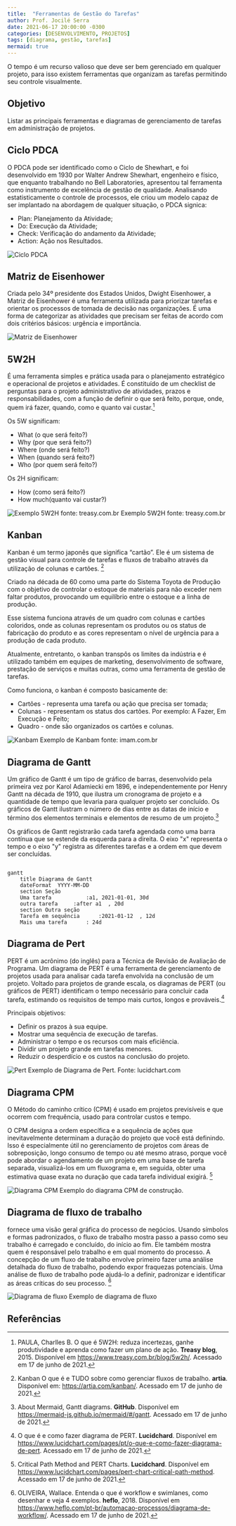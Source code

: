 ```yaml
---
title:  "Ferramentas de Gestão do Tarefas"
author: Prof. Jocilé Serra
date: 2021-06-17 20:00:00 -0300
categories: [DESENVOLVIMENTO, PROJETOS]
tags: [diagrama, gestão, tarefas]
mermaid: true
---
```

O tempo é um recurso valioso que deve ser bem gerenciado em qualquer projeto, para isso existem ferramentas que organizam as tarefas permitindo seu controle visualmente.

## Objetivo
Listar as principais ferramentas e diagramas de gerenciamento de tarefas em administração de projetos.

## Ciclo PDCA
O PDCA pode ser identificado como o Ciclo de Shewhart, e foi desenvolvido em 1930 por Walter Andrew Shewhart, engenheiro e físico, que enquanto trabalhando no Bell Laboratories, apresentou tal ferramenta como instrumento de excelência de gestão de qualidade. Analisando estatisticamente o controle de processos, ele criou um modelo capaz de ser implantado na abordagem de qualquer situação, o PDCA signica:

- Plan: Planejamento da Atividade;
- Do: Execução da Atividade;
- Check: Verificação do andamento da Atividade;
- Action: Ação nos Resultados. 

![Ciclo PDCA](https://lh5.googleusercontent.com/VoW4cv-wqmg5256TEjXahV3pEzduPEDimlY9pudpQpTm1w9izPEHRrejv5bgcbgE7dX-N6lgF0tzjJLnTVJgT2k5a0ktzivd0ouQWUvztM1VckTF=w1280)

## Matriz de Eisenhower
Criada pelo 34º presidente dos Estados Unidos, Dwight Eisenhower, a Matriz de Eisenhower é uma ferramenta utilizada para priorizar tarefas e orientar os processos de tomada de decisão nas organizações. É uma  forma de categorizar as atividades que precisam ser feitas de acordo com dois critérios básicos: urgência e importância.

![Matriz de Eisenhower](https://lh4.googleusercontent.com/vB0xZq6FgwnfRsmZr4QEpZ9Rbfpv-mJkNjIjrMlfiid_hiBWoqJs0Jh7DCRocDrtJc5oCjOoBLI3fskUQPiHrIk6mSffme8c8A7f9cq8Pc5i5zPM=w1280)

## 5W2H
É uma ferramenta simples e prática usada para o planejamento estratégico e operacional de projetos e atividades. É constituído de um checklist de perguntas para o projeto administrativo de atividades, prazos e responsabilidades, com a função de definir o que será feito, porque, onde, quem irá fazer, quando, como e quanto vai custar.[^1]

Os 5W significam:
- What (o que será feito?)
- Why (por que será feito?)
- Where (onde será feito?)
- When (quando será feito?)
- Who (por quem será feito?)

Os 2H significam:
- How (como será feito?)
- How much(quanto vai custar?)

![Exemplo 5W2H fonte: treasy.com.br](https://media.treasy.com.br/media/2015/11/5w2h-exemplo.png)
Exemplo 5W2H fonte: treasy.com.br

## Kanban
Kanban é um termo japonês que significa “cartão”. Ele é um sistema de gestão visual para controle de tarefas e fluxos de trabalho através da utilização de colunas e cartões. [^2]

Criado na década de 60 como uma parte do Sistema Toyota de Produção com o objetivo de controlar o estoque de materiais para não exceder nem faltar produtos, provocando um equilíbrio entre o estoque e a linha de produção.

Esse sistema funciona através de um quadro com colunas e cartões coloridos, onde as colunas representam os produtos ou os status de fabricação do produto e as cores representam o nível de urgência para a produção de cada produto.

Atualmente, entretanto, o kanban transpôs os limites da indústria e é utilizado também em equipes de marketing, desenvolvimento de software, prestação de serviços e muitas outras, como uma ferramenta de gestão de tarefas.

Como funciona, o kanban é composto basicamente de:
- Cartões - representa  uma tarefa ou ação que precisa ser tomada;
- Colunas - representam os status dos cartões. Por exemplo: A Fazer, Em Execução e Feito;
- Quadro - onde são organizados os cartões e colunas.

![Kanbam](https://blog.imam.com.br/wp-content/uploads/2020/05/tabalascrum.png)
Exemplo de Kanbam fonte: imam.com.br

## Diagrama de Gantt
Um gráfico de Gantt é um tipo de gráfico de barras, desenvolvido pela primeira vez por Karol Adamiecki em 1896, e independentemente por Henry Gantt na década de 1910, que ilustra um cronograma de projeto e a quantidade de tempo que levaria para qualquer projeto ser concluído. Os gráficos de Gantt ilustram o número de dias entre as datas de início e término dos elementos terminais e elementos de resumo de um projeto.[^3]

Os gráficos de Gantt registrarão cada tarefa agendada como uma barra contínua que se estende da esquerda para a direita. O eixo "x" representa o tempo e o eixo "y" registra as diferentes tarefas e a ordem em que devem ser concluídas.

```mermaid

gantt
    title Diagrama de Gantt
    dateFormat  YYYY-MM-DD
    section Seção
    Uma tarefa           :a1, 2021-01-01, 30d
    outra tarefa     :after a1  , 20d
    section Outra seção
    Tarefa em sequência      :2021-01-12  , 12d
    Mais uma tarefa      : 24d

```

## Diagrama de Pert
PERT é um acrônimo (do inglês) para a Técnica de Revisão de Avaliação de Programa. Um diagrama de PERT é uma ferramenta de gerenciamento de projetos usada para analisar cada tarefa envolvida na conclusão de um projeto. Voltado para projetos de grande escala, os diagramas de PERT (ou gráficos de PERT) identificam o tempo necessário para concluir cada tarefa, estimando os requisitos de tempo mais curtos, longos e prováveis.[^4]

Principais objetivos:
- Definir os prazos à sua equipe. 
- Mostrar uma sequência de execução de tarefas.
- Administrar o tempo e os recursos com mais eficiência.
- Dividir um projeto grande em tarefas menores.
- Reduzir o desperdício e os custos na conclusão do projeto.

![Pert](https://d2slcw3kip6qmk.cloudfront.net/marketing/pages/discovery-page/PERT/pert-example.png)
Exemplo de Diagrama de Pert. Fonte: lucidchart.com

## Diagrama CPM
 O Método do caminho crítico (CPM) é usado em projetos previsíveis e que ocorrem com frequência, usado para controlar custos e tempo.

 O CPM designa a ordem específica e a sequência de ações que inevitavelmente determinam a duração do projeto que você está definindo. Isso é especialmente útil no gerenciamento de projetos com áreas de sobreposição, longo consumo de tempo ou até mesmo atraso, porque você pode abordar o agendamento de um projeto em uma base de tarefa separada, visualizá-los em um fluxograma e, em seguida, obter uma estimativa quase exata no duração que cada tarefa individual exigirá. [^5]

 ![Diagrama CPM](https://image.slidesharecdn.com/seminariopertcpm-130711202158-phpapp02/95/seminrio-pertcpm-6-638.jpg?cb=1373574204)
 Exemplo do diagrama CPM de construção.

## Diagrama de fluxo de trabalho
fornece uma visão geral gráfica do processo de negócios. Usando símbolos e formas padronizados, o fluxo de trabalho mostra passo a passo como seu trabalho é carregado e concluído, do início ao fim. Ele também mostra quem é responsável pelo trabalho e em qual momento do processo. A concepção de um fluxo de trabalho envolve primeiro fazer uma análise detalhada do fluxo de trabalho, podendo expor fraquezas potenciais. Uma análise de fluxo de trabalho pode ajudá-lo a definir, padronizar e identificar as áreas críticas do seu processo. [^6]

![Diagrama de fluxo](https://www.heflo.com/pt-br/wp-content/uploads/sites/2/2018/08/exemplo-de-fluxograma-rh-selecao.png)
Exemplo de diagrama de fluxo 

## Referências

[^1]: PAULA, Charlles B. O que é 5W2H: reduza incertezas, ganhe produtividade e aprenda como fazer um plano de ação. **Treasy blog**, 2015. Disponível em <https://www.treasy.com.br/blog/5w2h/>. Acessado em 17 de junho de 2021.

[^2]: Kanban O que é e TUDO sobre como gerenciar fluxos de trabalho. **artia**. Disponível em: <https://artia.com/kanban/>. Acessado em 17 de junho de 2021.

[^3]: About Mermaid, Gantt diagrams. **GitHub**. Disponível em <https://mermaid-js.github.io/mermaid/#/gantt>. Acessado em 17 de junho de 2021.

[^4]: O que é e como fazer diagrama de PERT. **Lucidchard**. Disponível em <https://www.lucidchart.com/pages/pt/o-que-e-como-fazer-diagrama-de-pert>. Acessado em 17 de junho de 2021.

[^5]: Critical Path Method and PERT Charts. **Lucidchard**. Disponível em <https://www.lucidchart.com/pages/pert-chart-critical-path-method>. Acessado em 17 de junho de 2021.

[^6]: OLIVEIRA, Wallace. Entenda o que é workflow e swimlanes, como desenhar e veja 4 exemplos. **heflo**, 2018. Disponível em <https://www.heflo.com/pt-br/automacao-processos/diagrama-de-workflow/>. Acessado em 17 de junho de 2021.